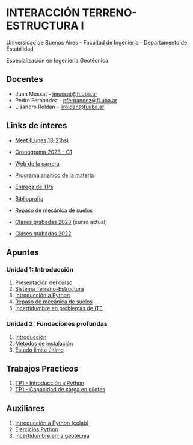 # INTERACCIÓN TERRENO-ESTRUCTURA I
Universidad de Buenos Aires - Facultad de Ingeniería - Departamento de Estabilidad

Especialización en Ingeniería Geotécnica

## Docentes

* Juan Mussat - jmussat@fi.uba.ar
* Pedro Fernandez - pfernandez@fi.uba.ar
* Lisandro Roldan - liroldan@fi.uba.ar

## Links de interes

* [Meet (Lunes 18-21hs)](https://meet.google.com/awb-ytqe-oqe)

* [Cronograma 2023 - C1](https://docs.google.com/spreadsheets/d/1rhYaUCbZ4z_ov3hhh-SxToC-97Gt-GrMrg4mnnPtKXU/edit?usp=sharing)

* [Web de la carrera](https://campus.fi.uba.ar/course/view.php?id=3350)

* [Programa anaítico de la materia](https://campus.fi.uba.ar/pluginfile.php/494028/mod_resource/content/1/Interacci%C3%B3n%20Terreno%20-%20Estructura%20I.pdf)

* [Entrega de TPs](https://forms.gle/N7VfRzV8p7VzLSNm8)

* [Bibliografía](https://drive.google.com/drive/folders/1G-GwdJjAClMhnhLl3PN4o1ekad4BwOSd?usp=sharing)

* [Repaso de mecánica de suelos](https://www.youtube.com/playlist?list=PLQX7AAuxwaHb3Mzc5YDTNqYvbgGUQq3yB)

* [Clases grabadas 2023](https://youtube.com/playlist?list=PLQX7AAuxwaHZVdZBnysGMEaogPLU3DojQ) (curso actual)

* [Clases grabadas 2022](https://www.youtube.com/playlist?list=PLQX7AAuxwaHa4hMKon7u5L6pT0TtMO3IL)



## Apuntes

### Unidad 1: Introducción

1. [Presentación del curso](https://github.com/roldanlisandro/Fiuba-Geotecnia-ITE1/blob/main/Apuntes/1000%20Presentaci%C3%B3n%20curso.pdf)
2. [Sistema Terreno-Estructura](https://github.com/roldanlisandro/Fiuba-Geotecnia-ITE1/blob/main/Apuntes/1001%20Sistema%20Terreno-Estructura.pdf)
3. [Introducción a Python](https://github.com/roldanlisandro/Fiuba-Geotecnia-ITE1/blob/main/Apuntes/1002%20Introducci%C3%B3n%20a%20Python.pdf)
4. [Repaso de mecánica de suelos](https://github.com/roldanlisandro/Fiuba-Geotecnia-ITE1/blob/main/Apuntes/1104%20Repaso%20mecanica%20de%20suelos.pdf)
5. [Incertidumbre en problemas de ITE](https://github.com/roldanlisandro/Fiuba-Geotecnia-ITE1/blob/main/Apuntes/1103%20La%20incertidumbre%20en%20los%20problemas%20de%20interaccion.pdf)

### Unidad 2: Fundaciones profundas
1. [Introducción](https://github.com/roldanlisandro/Fiuba-Geotecnia-ITE1/blob/main/Apuntes/1201%20Fundaciones%20profundas%20-%20Introducci%C3%B3n.pdf)
2. [Métodos de instalación](https://github.com/roldanlisandro/Fiuba-Geotecnia-ITE1/blob/main/Apuntes/1202%20Fundaciones%20profundas%20-%20Metodos%20de%20instalacion.pdf)
3. [Estado límite último](https://github.com/roldanlisandro/Fiuba-Geotecnia-ITE1/blob/main/Apuntes/1203%20Fundaciones%20profundas%20-%20ELU.pdf)

## Trabajos Practicos

1. [TP1 - Introducción a Python](https://github.com/roldanlisandro/Fiuba-Geotecnia-ITE1/blob/main/Trabajos%20Practicos/TP1%20-%20Intro%20a%20Python.ipynb)
2. [TP1 - Capacidad de carga en pilotes](https://github.com/roldanlisandro/Fiuba-Geotecnia-ITE1/blob/main/Trabajos%20Practicos/TP2%20-%20Capacidad%20de%20carga%20en%20pilotes.ipynb)

## Auxiliares
1. [Introducción a Python (colab)](https://github.com/roldanlisandro/Fiuba-Geotecnia-ITE1/blob/main/Auxiliares/Introduccion_a_Python.ipynb)
2. [Ejercicios Python](https://github.com/roldanlisandro/Fiuba-Geotecnia-ITE1/blob/main/Auxiliares/Ejercicios%20Python.ipynb)
3. [Incertidumbre en la geotécnia](https://github.com/roldanlisandro/Fiuba-Geotecnia-ITE1/blob/main/Auxiliares/Incertidumbre%20en%20geotecnia.ipynb)




